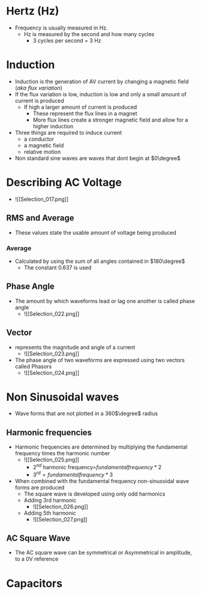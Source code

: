 # Hertz (Hz)
- Frequency is usually measured in Hz. 
	- Hz is measured by the second and how many cycles
		- 3 cycles per second = 3 Hz

# Induction
- Induction is the generation of AV current by changing a magnetic field (*aka flux variation*)
- If the flux variation is low, induction is low and only a small amount of current is produced 
	- If high a larger amount of current is produced
		- These represent the flux lines in a magnet
		- More flux lines create a stronger magnetic field and allow for a higher induction
- Three things are required to induce current
	- a conductor
	- a magnetic field
	- relative motion
- Non standard sine waves are waves that dont begin at $0\degree$ 

# Describing AC Voltage
- ![[Selection_017.png]]
## RMS and Average
- These values state the usable amount of voltage being produced

### Average

-  Calculated by using the sum of all angles contained in $180\degree$ 
	- The constant $0.637$ is used

## Phase Angle
- The amount by which waveforms lead or lag one another is called phase angle
	- ![[Selection_022.png]]

## Vector
- represents the magnitude and angle of a current
	- ![[Selection_023.png]]
- The phase angle of two waveforms are expressed using two vectors called Phasors
	- ![[Selection_024.png]]

# Non Sinusoidal waves
- Wave forms that are not plotted in a 360$\degree$ radius

## Harmonic frequencies 
- Harmonic frequencies are determined by multiplying the fundamental frequency times the harmonic number
	- ![[Selection_025.png]]
		- $2^{nd}$ harmonic frequency=$fundamental frequency *2$
		- $3^{rd} = fundamental frequency*3$
- When combined with the fundamental frequency non-sinusoidal wave forms are produced
	- The square wave is developed using only odd harmonics
	- Adding 3rd harmonic
		- ![[Selection_026.png]]
	- Adding 5th harmonic
		- ![[Selection_027.png]]
## AC Square Wave
- The AC square wave can be symmetrical or Asymmetrical in amplitude, to a 0V reference

# Capacitors

